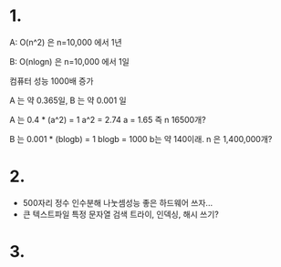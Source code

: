# 1. 
A: O(n^2) 은 n=10,000 에서 1년

B: O(nlogn) 은 n=10,000 에서 1일

컴퓨터 성능 1000배 증가

A 는 약 0.365일, B 는 약 0.001 일

A 는 0.4 * (a^2) = 1 a^2 = 2.74 a = 1.65 즉 n 16500개?

B 는 0.001 * (blogb) = 1 blogb = 1000 b는 약 140이래. n 은 1,400,000개?


# 2.
- 500자리 정수 인수분해
나눗셈성능 좋은 하드웨어 쓰자...
- 큰 텍스트파일 특정 문자열 검색
트라이, 인덱싱, 해시 쓰기?

# 3.

 
